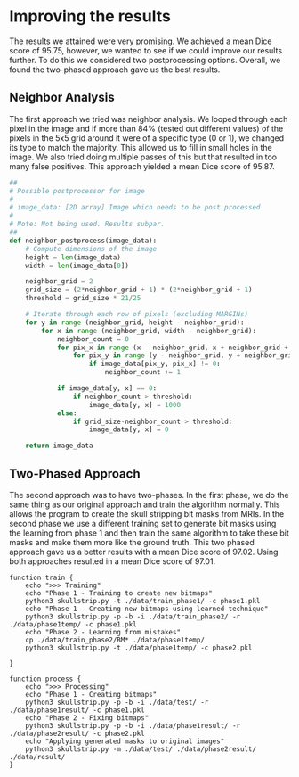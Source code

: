 # Improving the results

The results we attained were very promising. We achieved a mean Dice score of 95.75, however, we wanted to see if we could improve our results further. To do this we considered two postprocessing options. Overall, we found the two-phased approach gave us the best results.

## Neighbor Analysis
The first approach we tried was neighbor analysis. We looped through each pixel in the image and if more than 84% (tested out different values) of the pixels in the 5x5 grid around it were of a specific type (0 or 1), we changed its type to match the majority. This allowed us to fill in small holes in the image. We also tried doing multiple passes of this but that resulted in too many false positives. This approach yielded a mean Dice score of 95.87.

```python
##
# Possible postprocessor for image
#
# image_data: [2D array] Image which needs to be post processed
#
# Note: Not being used. Results subpar.
##
def neighbor_postprocess(image_data):
	# Compute dimensions of the image
	height = len(image_data)
	width = len(image_data[0])

	neighbor_grid = 2
	grid_size = (2*neighbor_grid + 1) * (2*neighbor_grid + 1)
	threshold = grid_size * 21/25

	# Iterate through each row of pixels (excluding MARGINs)
	for y in range (neighbor_grid, height - neighbor_grid):
		for x in range (neighbor_grid, width - neighbor_grid):
			neighbor_count = 0
			for pix_x in range (x - neighbor_grid, x + neighbor_grid + 1):
				for pix_y in range (y - neighbor_grid, y + neighbor_grid + 1):
					if image_data[pix_y, pix_x] != 0:
						neighbor_count += 1

			if image_data[y, x] == 0:
				if neighbor_count > threshold:
					image_data[y, x] = 1000
			else:
				if grid_size-neighbor_count > threshold:
					image_data[y, x] = 0

	return image_data
```
## Two-Phased Approach 
The second approach was to have two-phases. In the first phase, we do the same thing as our original approach and train the algorithm normally. This allows the program to create the skull stripping bit masks from MRIs. In the second phase we use a different training set to generate bit masks using the learning from phase 1 and then train the same algorithm to take these bit masks and make them more like the ground truth. This two phased approach gave us a better results with a mean Dice score of 97.02. Using both approaches resulted in a mean Dice score of 97.01.

```shell
function train {	
	echo ">>> Training"
	echo "Phase 1 - Training to create new bitmaps"
	python3 skullstrip.py -t ./data/train_phase1/ -c phase1.pkl
	echo "Phase 1 - Creating new bitmaps using learned technique"
	python3 skullstrip.py -p -b -i ./data/train_phase2/ -r ./data/phase1temp/ -c phase1.pkl
	echo "Phase 2 - Learning from mistakes"
	cp ./data/train_phase2/BM* ./data/phase1temp/
	python3 skullstrip.py -t ./data/phase1temp/ -c phase2.pkl

}

function process {
	echo ">>> Processing"
	echo "Phase 1 - Creating bitmaps"
	python3 skullstrip.py -p -b -i ./data/test/ -r ./data/phase1result/ -c phase1.pkl
	echo "Phase 2 - Fixing bitmaps"
	python3 skullstrip.py -p -b -i ./data/phase1result/ -r ./data/phase2result/ -c phase2.pkl
	echo "Applying generated masks to original images"
	python3 skullstrip.py -m ./data/test/ ./data/phase2result/ ./data/result/
}
```